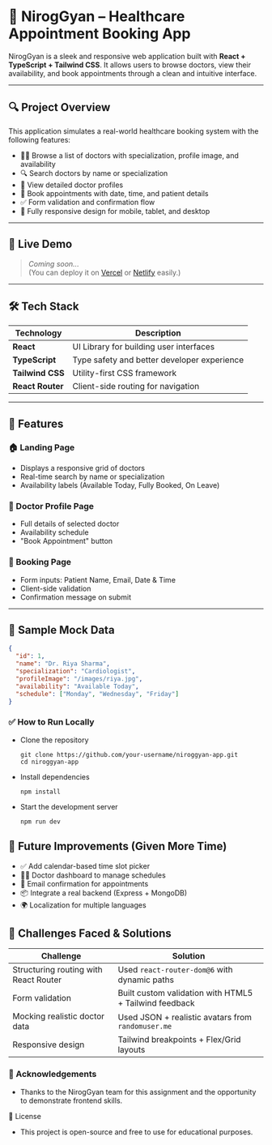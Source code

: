 # 🏥 NirogGyan – Healthcare Appointment Booking App

NirogGyan is a sleek and responsive web application built with **React + TypeScript + Tailwind CSS**. It allows users to browse doctors, view their availability, and book appointments through a clean and intuitive interface.

---

## 🔍 Project Overview

This application simulates a real-world healthcare booking system with the following features:

- 🧑‍⚕️ Browse a list of doctors with specialization, profile image, and availability
- 🔍 Search doctors by name or specialization
- 📄 View detailed doctor profiles
- 📅 Book appointments with date, time, and patient details
- ✅ Form validation and confirmation flow
- 📱 Fully responsive design for mobile, tablet, and desktop

---

## 🚀 Live Demo

> _Coming soon..._  
(You can deploy it on [Vercel](https://vercel.com) or [Netlify](https://netlify.com) easily.)

---

## 🛠️ Tech Stack

| Technology      | Description                             |
|-----------------|-----------------------------------------|
| **React**       | UI Library for building user interfaces |
| **TypeScript**  | Type safety and better developer experience |
| **Tailwind CSS**| Utility-first CSS framework             |
| **React Router**| Client-side routing for navigation      |

---


## 🧪 Features

### 🏠 Landing Page
- Displays a responsive grid of doctors
- Real-time search by name or specialization
- Availability labels (Available Today, Fully Booked, On Leave)

### 👤 Doctor Profile Page
- Full details of selected doctor
- Availability schedule
- "Book Appointment" button

### 📅 Booking Page
- Form inputs: Patient Name, Email, Date & Time
- Client-side validation
- Confirmation message on submit

---

## 🔢 Sample Mock Data

```json
{
  "id": 1,
  "name": "Dr. Riya Sharma",
  "specialization": "Cardiologist",
  "profileImage": "/images/riya.jpg",
  "availability": "Available Today",
  "schedule": ["Monday", "Wednesday", "Friday"]
}
```

### ✅ How to Run Locally
- Clone the repository
  ```
  git clone https://github.com/your-username/niroggyan-app.git
  cd niroggyan-app
  ```
- Install dependencies
  ```
  npm install
  ```
- Start the development server
  ```
  npm run dev
  ```

## 🎯 Future Improvements (Given More Time)
- ✅ Add calendar-based time slot picker
- 🧑‍⚕️ Doctor dashboard to manage schedules
- 📩 Email confirmation for appointments
- 📦 Integrate a real backend (Express + MongoDB)
- 🌍 Localization for multiple languages

## 🧠 Challenges Faced & Solutions
| Challenge                             | Solution                                               |
| ------------------------------------- | ------------------------------------------------------ |
| Structuring routing with React Router | Used `react-router-dom@6` with dynamic paths           |
| Form validation                       | Built custom validation with HTML5 + Tailwind feedback |
| Mocking realistic doctor data         | Used JSON + realistic avatars from `randomuser.me`     |
| Responsive design                     | Tailwind breakpoints + Flex/Grid layouts               |

### 🙌 Acknowledgements
- Thanks to the NirogGyan team for this assignment and the opportunity to demonstrate frontend skills.

📄 License
- This project is open-source and free to use for educational purposes.
